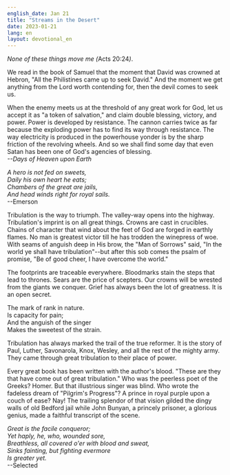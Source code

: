 ```yaml
---
english_date: Jan 21
title: "Streams in the Desert"
date: 2023-01-21
lang: en
layout: devotional_en
---
```





<p><em>None of these things move me (</em>Acts 20:24<em>)</em>.

</p>

<p>We read in the book of Samuel that the moment that David was crowned at Hebron, "All the Philistines came up to seek David." And the moment we get anything from the Lord worth contending for, then the devil comes to seek us.

</p>

<p>When the enemy meets us at the threshold of any great work for God, let us accept it as "a token of salvation," and claim double blessing, victory, and power. Power is developed by resistance. The cannon carries twice as far because the exploding power has to find its way through resistance. The way electricity is produced in the powerhouse yonder is by the sharp friction of the revolving wheels. And so we shall find some day that even Satan has been one of God's agencies of blessing.<br/> <em>--Days of Heaven upon Earth</em>

</p>

<p><em>A hero is not fed on sweets,<br/> Daily his own heart he eats;<br/> Chambers of the great are jails,<br/> And head winds right for royal sails.</em><br/> --Emerson

</p>

<p>Tribulation is the way to triumph. The valley-way opens into the highway. Tribulation's imprint is on all great things. Crowns are cast in crucibles. Chains of character that wind about the feet of God are forged in earthly flames. No man is greatest victor till he has trodden the winepress of woe. With seams of anguish deep in His brow, the "Man of Sorrows" said, "In the world ye shall have tribulation"--but after this sob comes the psalm of promise, "Be of good cheer, I have overcome the world."

</p>

<p>The footprints are traceable everywhere. Bloodmarks stain the steps that lead to thrones. Sears are the price of scepters. Our crowns will be wrested from the giants we conquer. Grief has always been the lot of greatness. It is an open secret.

</p>

<p>The mark of rank in nature.<br/> Is capacity for pain;<br/> And the anguish of the singer<br/> Makes the sweetest of the strain.

</p>

<p>Tribulation has always marked the trail of the true reformer. It is the story of Paul, Luther, Savonarola, Knox, Wesley, and all the rest of the mighty army. They came through great tribulation to their place of power.

</p>

<p>Every great book has been written with the author's blood. "These are they that have come out of great tribulation." Who was the peerless poet of the Greeks? Homer. But that illustrious singer was blind. Who wrote the fadeless dream of "Pilgrim's Progress"? A prince in royal purple upon a couch of ease? Nay! The trailing splendor of that vision gilded the dingy walls of old Bedford jail while John Bunyan, a princely prisoner, a glorious genius, made a faithful transcript of the scene.

</p>

<p><em>Great is the facile conqueror;<br/> Yet haply, he, who, wounded sore,<br/> Breathless, all covered o'er with blood and sweat,<br/> Sinks fainting, but fighting evermore<br/> Is greater yet.</em><br/> --Selected

</p>

<p></p>